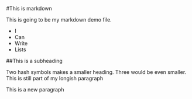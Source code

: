 #This is markdown

This is going to be my markdown demo file.

- I
- Can
- Write
- Lists

##This is a subheading

Two hash symbols makes a smaller heading. Three would be even smaller.
This is still part of my longish paragraph

This is a new paragraph
